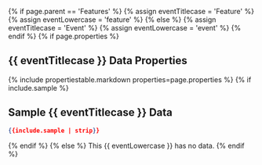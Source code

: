 {% if page.parent == 'Features' %}
{% assign eventTitlecase = 'Feature' %}
{% assign eventLowercase = 'feature' %}
{% else %}
{% assign eventTitlecase = 'Event' %}
{% assign eventLowercase = 'event' %}
{% endif %}
{% if page.properties %}
## {{ eventTitlecase }} Data Properties

{% include propertiestable.markdown properties=page.properties %}
{% if include.sample %}
## Sample {{ eventTitlecase }} Data

```json
{{include.sample | strip}}
```
{% endif %}
{% else %}
This {{ eventLowercase }} has no data.
{% endif %}
